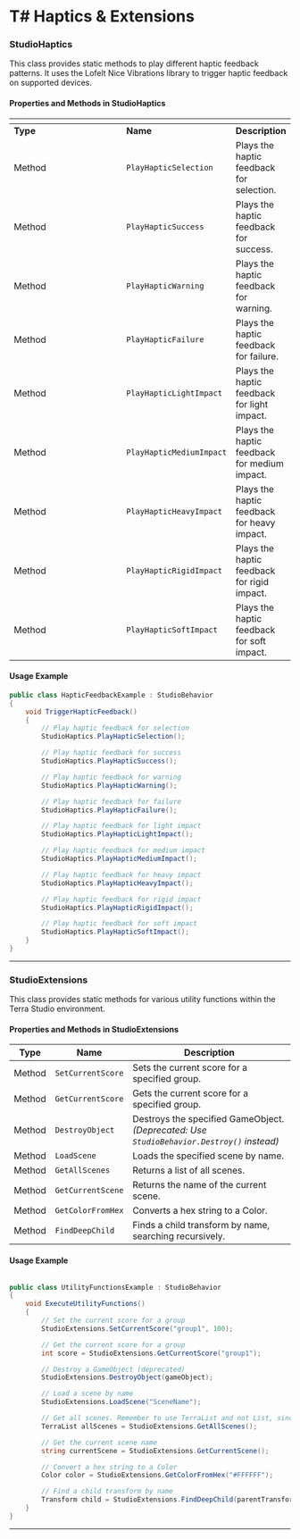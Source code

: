 # T# Haptics & Extensions

### **StudioHaptics**

This class provides static methods to play different haptic feedback patterns. It uses the Lofelt Nice Vibrations library to trigger haptic feedback on supported devices.

#### Properties and Methods in StudioHaptics

<table data-header-hidden><thead><tr><th width="209"></th><th></th><th></th></tr></thead><tbody><tr><td><strong>Type</strong></td><td><strong>Name</strong></td><td><strong>Description</strong></td></tr><tr><td>Method</td><td><code>PlayHapticSelection</code></td><td>Plays the haptic feedback for selection.</td></tr><tr><td>Method</td><td><code>PlayHapticSuccess</code></td><td>Plays the haptic feedback for success.</td></tr><tr><td>Method</td><td><code>PlayHapticWarning</code></td><td>Plays the haptic feedback for warning.</td></tr><tr><td>Method</td><td><code>PlayHapticFailure</code></td><td>Plays the haptic feedback for failure.</td></tr><tr><td>Method</td><td><code>PlayHapticLightImpact</code></td><td>Plays the haptic feedback for light impact.</td></tr><tr><td>Method</td><td><code>PlayHapticMediumImpact</code></td><td>Plays the haptic feedback for medium impact.</td></tr><tr><td>Method</td><td><code>PlayHapticHeavyImpact</code></td><td>Plays the haptic feedback for heavy impact.</td></tr><tr><td>Method</td><td><code>PlayHapticRigidImpact</code></td><td>Plays the haptic feedback for rigid impact.</td></tr><tr><td>Method</td><td><code>PlayHapticSoftImpact</code></td><td>Plays the haptic feedback for soft impact.</td></tr></tbody></table>

#### Usage Example

```csharp
public class HapticFeedbackExample : StudioBehavior
{
    void TriggerHapticFeedback()
    {
        // Play haptic feedback for selection
        StudioHaptics.PlayHapticSelection();

        // Play haptic feedback for success
        StudioHaptics.PlayHapticSuccess();

        // Play haptic feedback for warning
        StudioHaptics.PlayHapticWarning();

        // Play haptic feedback for failure
        StudioHaptics.PlayHapticFailure();

        // Play haptic feedback for light impact
        StudioHaptics.PlayHapticLightImpact();

        // Play haptic feedback for medium impact
        StudioHaptics.PlayHapticMediumImpact();

        // Play haptic feedback for heavy impact
        StudioHaptics.PlayHapticHeavyImpact();

        // Play haptic feedback for rigid impact
        StudioHaptics.PlayHapticRigidImpact();

        // Play haptic feedback for soft impact
        StudioHaptics.PlayHapticSoftImpact();
    }
}
```

***

### **StudioExtensions**

This class provides static methods for various utility functions within the Terra Studio environment.

#### Properties and Methods in StudioExtensions

| **Type** | **Name**          | **Description**                                                                           |
| -------- | ----------------- | ----------------------------------------------------------------------------------------- |
| Method   | `SetCurrentScore` | Sets the current score for a specified group.                                             |
| Method   | `GetCurrentScore` | Gets the current score for a specified group.                                             |
| Method   | `DestroyObject`   | Destroys the specified GameObject. _(Deprecated: Use `StudioBehavior.Destroy()` instead)_ |
| Method   | `LoadScene`       | Loads the specified scene by name.                                                        |
| Method   | `GetAllScenes`    | Returns a list of all scenes.                                                             |
| Method   | `GetCurrentScene` | Returns the name of the current scene.                                                    |
| Method   | `GetColorFromHex` | Converts a hex string to a Color.                                                         |
| Method   | `FindDeepChild`   | Finds a child transform by name, searching recursively.                                   |

#### Usage Example

```csharp

public class UtilityFunctionsExample : StudioBehavior
{
    void ExecuteUtilityFunctions()
    {
        // Set the current score for a group
        StudioExtensions.SetCurrentScore("group1", 100);

        // Get the current score for a group
        int score = StudioExtensions.GetCurrentScore("group1");

        // Destroy a GameObject (deprecated)
        StudioExtensions.DestroyObject(gameObject);

        // Load a scene by name
        StudioExtensions.LoadScene("SceneName");

        // Get all scenes. Remember to use TerraList and not List, since List is not supported
        TerraList allScenes = StudioExtensions.GetAllScenes();

        // Get the current scene name
        string currentScene = StudioExtensions.GetCurrentScene();

        // Convert a hex string to a Color
        Color color = StudioExtensions.GetColorFromHex("#FFFFFF");

        // Find a child transform by name
        Transform child = StudioExtensions.FindDeepChild(parentTransform, "ChildName");
    }
}
```

***
